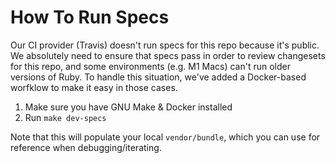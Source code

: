 # How To Run Specs

Our CI provider (Travis) doesn't run specs for this repo because it's public. We absolutely need to ensure that specs pass in order to review changesets for this repo, and some environments (e.g. M1 Macs) can't run older versions of Ruby. To handle this situation, we've added a Docker-based worfklow to make it easy in those cases.

1. Make sure you have GNU Make & Docker installed
1. Run `make dev-specs`

Note that this will populate your local `vendor/bundle`, which you can use for reference when debugging/iterating.
